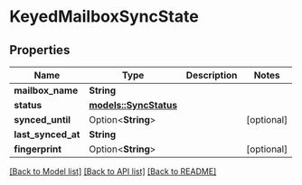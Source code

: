 # KeyedMailboxSyncState

## Properties

Name | Type | Description | Notes
------------ | ------------- | ------------- | -------------
**mailbox_name** | **String** |  | 
**status** | [**models::SyncStatus**](SyncStatus.md) |  | 
**synced_until** | Option<**String**> |  | [optional]
**last_synced_at** | **String** |  | 
**fingerprint** | Option<**String**> |  | [optional]

[[Back to Model list]](../README.md#documentation-for-models) [[Back to API list]](../README.md#documentation-for-api-endpoints) [[Back to README]](../README.md)



